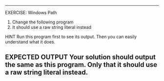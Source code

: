  ---------------------------------------------------------
 EXERCISE: Windows Path

  1. Change the following program
  2. It should use a raw string literal instead

 HINT
  Run this program first to see its output.
  Then you can easily understand what it does.

 EXPECTED OUTPUT
  Your solution should output the same as this program.
  Only that it should use a raw string literal instead.
 ---------------------------------------------------------